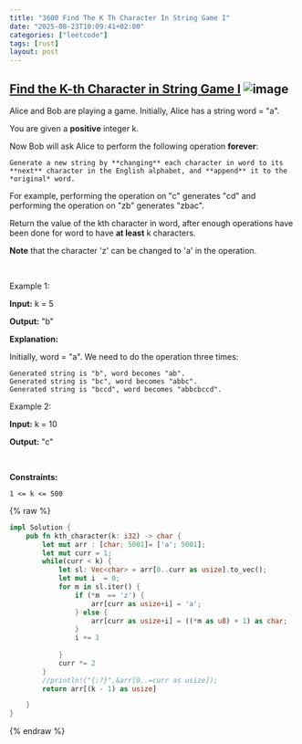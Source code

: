 ```yaml
---
title: "3600 Find The K Th Character In String Game I"
date: "2025-08-23T10:09:41+02:00"
categories: ["leetcode"]
tags: [rust]
layout: post
---
```


## [Find the K-th Character in String Game I](https://leetcode.com/problems/find-the-k-th-character-in-string-game-i) ![image](https://img.shields.io/badge/Difficulty-Easy-brightgreen)

Alice and Bob are playing a game. Initially, Alice has a string word = "a".

You are given a **positive** integer k.

Now Bob will ask Alice to perform the following operation **forever**:

	Generate a new string by **changing** each character in word to its **next** character in the English alphabet, and **append** it to the *original* word.

For example, performing the operation on "c" generates "cd" and performing the operation on "zb" generates "zbac".

Return the value of the kth character in word, after enough operations have been done for word to have **at least** k characters.

**Note** that the character 'z' can be changed to 'a' in the operation.

 

Example 1:

**Input:** k = 5

**Output:** "b"

**Explanation:**

Initially, word = "a". We need to do the operation three times:

	Generated string is "b", word becomes "ab".
	Generated string is "bc", word becomes "abbc".
	Generated string is "bccd", word becomes "abbcbccd".

Example 2:

**Input:** k = 10

**Output:** "c"

 

**Constraints:**

	1 <= k <= 500

{% raw %}
```rust
impl Solution {
    pub fn kth_character(k: i32) -> char {
        let mut arr : [char; 5001]= ['a'; 5001];
        let mut curr = 1;
        while(curr < k) {
            let sl: Vec<char> = arr[0..curr as usize].to_vec();
            let mut i  = 0;
            for m in sl.iter() {
                if (*m  == 'z') {
                    arr[curr as usize+i] = 'a';
                } else {
                    arr[curr as usize+i] = ((*m as u8) + 1) as char;
                }
                i += 1
                
            }
            curr *= 2      
        }
        //println!("{:?}",&arr[0..=curr as usize]);
        return arr[(k - 1) as usize]

    }
}
```
{% endraw %}
